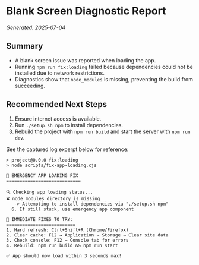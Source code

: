 # Blank Screen Diagnostic Report
*Generated: 2025-07-04*

## Summary
- A blank screen issue was reported when loading the app.
- Running `npm run fix:loading` failed because dependencies could not be installed due to network restrictions.
- Diagnostics show that `node_modules` is missing, preventing the build from succeeding.

## Recommended Next Steps
1. Ensure internet access is available.
2. Run `./setup.sh npm` to install dependencies.
3. Rebuild the project with `npm run build` and start the server with `npm run dev`.

See the captured log excerpt below for reference:

```
> project@0.0.0 fix:loading
> node scripts/fix-app-loading.cjs

🚨 EMERGENCY APP LOADING FIX
============================

🔍 Checking app loading status...
❌ node_modules directory is missing
   -> Attempting to install dependencies via "./setup.sh npm"
  6. If still stuck, use emergency app component

🎯 IMMEDIATE FIXES TO TRY:
==========================
1. Hard refresh: Ctrl+Shift+R (Chrome/Firefox)
2. Clear cache: F12 → Application → Storage → Clear site data
3. Check console: F12 → Console tab for errors
4. Rebuild: npm run build && npm run start

✅ App should now load within 3 seconds max!
```
